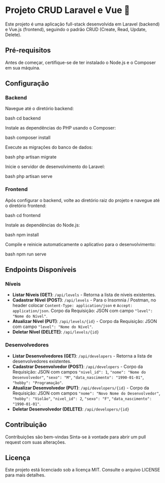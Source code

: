 # Projeto CRUD Laravel e Vue 🚀

Este projeto é uma aplicação full-stack desenvolvida em Laravel (backend) e Vue.js (frontend), seguindo o padrão CRUD (Create, Read, Update, Delete).

## Pré-requisitos

Antes de começar, certifique-se de ter instalado o Node.js e o Composer em sua máquina.

## Configuração

### Backend

Navegue até o diretório backend:

bash cd backend


Instale as dependências do PHP usando o Composer:

bash composer install


Execute as migrações do banco de dados:

bash php artisan migrate


Inicie o servidor de desenvolvimento do Laravel:

bash php artisan serve


### Frontend

Após configurar o backend, volte ao diretório raiz do projeto e navegue até o diretório frontend:

bash cd frontend


Instale as dependências do Node.js:

bash npm install


Compile e reinicie automaticamente o aplicativo para o desenvolvimento:

bash npm run serve


## Endpoints Disponíveis

### Níveis

- **Listar Níveis (GET)**: `/api/levels` - Retorna a lista de níveis existentes.
- **Cadastrar Nível (POST)**: `/api/levels` - Para o Insomnia / Postman, no header colocar `Content-Type: application/json` e `Accept: application/json`. Corpo da Requisição: JSON com campo `"level": "Nome do Nível"`.
- **Atualizar Nível (PUT)**: `/api/levels/{id}` - Corpo da Requisição: JSON com campo `"level": "Nome do Nível"`.
- **Deletar Nível (DELETE)**: `/api/levels/{id}`

### Desenvolvedores

- **Listar Desenvolvedores (GET)**: `/api/developers` - Retorna a lista de desenvolvedores existentes.
- **Cadastrar Desenvolvedor (POST)**: `/api/developers` - Corpo da Requisição: JSON com campos `"nivel_id": 1`, `"nome": "Nome do Desenvolvedor"`, `"sexo": "M"`, `"data_nascimento": "1990-01-01"`, `"hobby": "Programação"`.
- **Atualizar Desenvolvedor (PUT)**: `/api/developers/{id}` - Corpo da Requisição: JSON com campos `"nome": "Novo Nome do Desenvolvedor"`, `"hobby": "Violão"`, `"nivel_id": 2`, `"sexo": "F"`, `"data_nascimento": "1990-01-01"`.
- **Deletar Desenvolvedor (DELETE)**: `/api/developers/{id}`

## Contribuição

Contribuições são bem-vindas Sinta-se à vontade para abrir um pull request com suas alterações.

## Licença

Este projeto está licenciado sob a licença MIT. Consulte o arquivo LICENSE para mais detalhes.